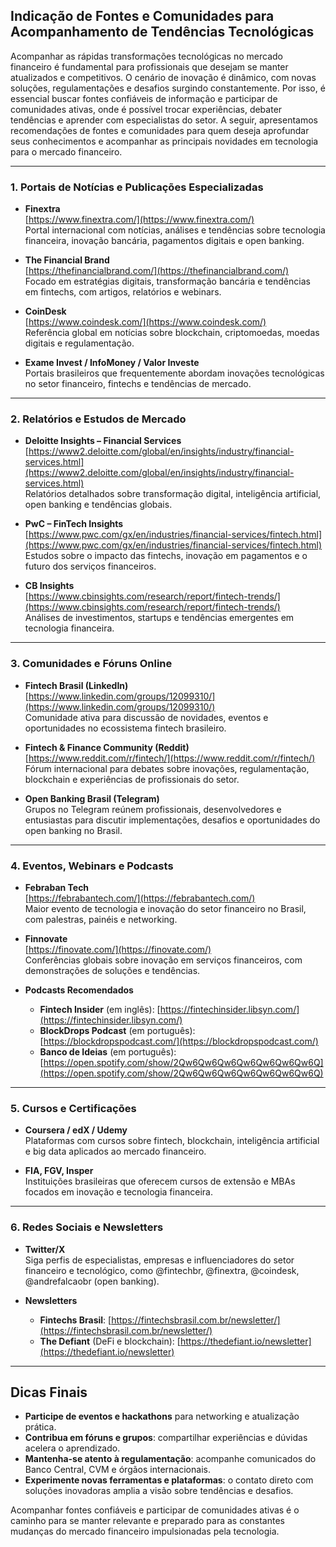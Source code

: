 ## Indicação de Fontes e Comunidades para Acompanhamento de Tendências Tecnológicas

Acompanhar as rápidas transformações tecnológicas no mercado financeiro é fundamental para profissionais que desejam se manter atualizados e competitivos. O cenário de inovação é dinâmico, com novas soluções, regulamentações e desafios surgindo constantemente. Por isso, é essencial buscar fontes confiáveis de informação e participar de comunidades ativas, onde é possível trocar experiências, debater tendências e aprender com especialistas do setor. A seguir, apresentamos recomendações de fontes e comunidades para quem deseja aprofundar seus conhecimentos e acompanhar as principais novidades em tecnologia para o mercado financeiro.

---

### 1. **Portais de Notícias e Publicações Especializadas**

- **Finextra**  
  [https://www.finextra.com/](https://www.finextra.com/)  
  Portal internacional com notícias, análises e tendências sobre tecnologia financeira, inovação bancária, pagamentos digitais e open banking.

- **The Financial Brand**  
  [https://thefinancialbrand.com/](https://thefinancialbrand.com/)  
  Focado em estratégias digitais, transformação bancária e tendências em fintechs, com artigos, relatórios e webinars.

- **CoinDesk**  
  [https://www.coindesk.com/](https://www.coindesk.com/)  
  Referência global em notícias sobre blockchain, criptomoedas, moedas digitais e regulamentação.

- **Exame Invest / InfoMoney / Valor Investe**  
  Portais brasileiros que frequentemente abordam inovações tecnológicas no setor financeiro, fintechs e tendências de mercado.

---

### 2. **Relatórios e Estudos de Mercado**

- **Deloitte Insights – Financial Services**  
  [https://www2.deloitte.com/global/en/insights/industry/financial-services.html](https://www2.deloitte.com/global/en/insights/industry/financial-services.html)  
  Relatórios detalhados sobre transformação digital, inteligência artificial, open banking e tendências globais.

- **PwC – FinTech Insights**  
  [https://www.pwc.com/gx/en/industries/financial-services/fintech.html](https://www.pwc.com/gx/en/industries/financial-services/fintech.html)  
  Estudos sobre o impacto das fintechs, inovação em pagamentos e o futuro dos serviços financeiros.

- **CB Insights**  
  [https://www.cbinsights.com/research/report/fintech-trends/](https://www.cbinsights.com/research/report/fintech-trends/)  
  Análises de investimentos, startups e tendências emergentes em tecnologia financeira.

---

### 3. **Comunidades e Fóruns Online**

- **Fintech Brasil (LinkedIn)**  
  [https://www.linkedin.com/groups/12099310/](https://www.linkedin.com/groups/12099310/)  
  Comunidade ativa para discussão de novidades, eventos e oportunidades no ecossistema fintech brasileiro.

- **Fintech & Finance Community (Reddit)**  
  [https://www.reddit.com/r/fintech/](https://www.reddit.com/r/fintech/)  
  Fórum internacional para debates sobre inovações, regulamentação, blockchain e experiências de profissionais do setor.

- **Open Banking Brasil (Telegram)**  
  Grupos no Telegram reúnem profissionais, desenvolvedores e entusiastas para discutir implementações, desafios e oportunidades do open banking no Brasil.

---

### 4. **Eventos, Webinars e Podcasts**

- **Febraban Tech**  
  [https://febrabantech.com/](https://febrabantech.com/)  
  Maior evento de tecnologia e inovação do setor financeiro no Brasil, com palestras, painéis e networking.

- **Finnovate**  
  [https://finovate.com/](https://finovate.com/)  
  Conferências globais sobre inovação em serviços financeiros, com demonstrações de soluções e tendências.

- **Podcasts Recomendados**  
  - **Fintech Insider** (em inglês): [https://fintechinsider.libsyn.com/](https://fintechinsider.libsyn.com/)  
  - **BlockDrops Podcast** (em português): [https://blockdropspodcast.com/](https://blockdropspodcast.com/)  
  - **Banco de Ideias** (em português): [https://open.spotify.com/show/2Qw6Qw6Qw6Qw6Qw6Qw6Qw6Q](https://open.spotify.com/show/2Qw6Qw6Qw6Qw6Qw6Qw6Qw6Q)

---

### 5. **Cursos e Certificações**

- **Coursera / edX / Udemy**  
  Plataformas com cursos sobre fintech, blockchain, inteligência artificial e big data aplicados ao mercado financeiro.

- **FIA, FGV, Insper**  
  Instituições brasileiras que oferecem cursos de extensão e MBAs focados em inovação e tecnologia financeira.

---

### 6. **Redes Sociais e Newsletters**

- **Twitter/X**  
  Siga perfis de especialistas, empresas e influenciadores do setor financeiro e tecnológico, como @fintechbr, @finextra, @coindesk, @andrefalcaobr (open banking).

- **Newsletters**  
  - **Fintechs Brasil**: [https://fintechsbrasil.com.br/newsletter/](https://fintechsbrasil.com.br/newsletter/)  
  - **The Defiant** (DeFi e blockchain): [https://thedefiant.io/newsletter](https://thedefiant.io/newsletter)

---

## **Dicas Finais**

- **Participe de eventos e hackathons** para networking e atualização prática.
- **Contribua em fóruns e grupos**: compartilhar experiências e dúvidas acelera o aprendizado.
- **Mantenha-se atento à regulamentação**: acompanhe comunicados do Banco Central, CVM e órgãos internacionais.
- **Experimente novas ferramentas e plataformas**: o contato direto com soluções inovadoras amplia a visão sobre tendências e desafios.

Acompanhar fontes confiáveis e participar de comunidades ativas é o caminho para se manter relevante e preparado para as constantes mudanças do mercado financeiro impulsionadas pela tecnologia.